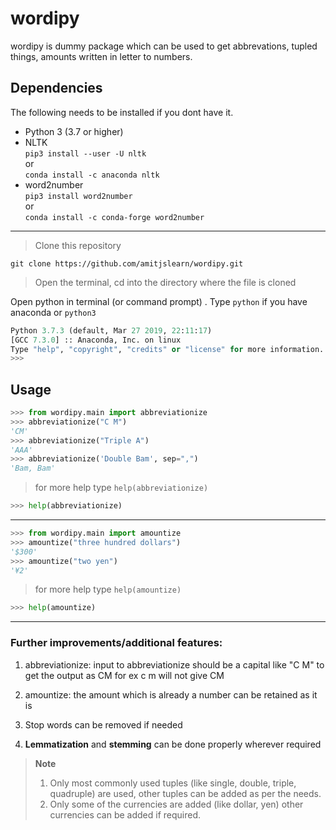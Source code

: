 # **wordipy**
wordipy is dummy  package which can be used to get abbrevations, tupled things, amounts written in letter to numbers. 

## Dependencies

The following needs to be installed if you dont have it.
- Python 3 (3.7 or higher)
-  NLTK
    <br /> `pip3 install --user -U nltk`
	 <br />  or <br /> `conda install -c anaconda nltk`
- word2number
 <br />`pip3 install word2number`  <br /> or <br />
`conda install -c conda-forge word2number`
--------------------------------

>Clone this repository
```
git clone https://github.com/amitjslearn/wordipy.git
```
>Open the terminal, cd into the directory where the file is cloned

Open python in terminal (or command prompt)
. Type `python` if you have anaconda or `python3`
``` python
Python 3.7.3 (default, Mar 27 2019, 22:11:17) 
[GCC 7.3.0] :: Anaconda, Inc. on linux
Type "help", "copyright", "credits" or "license" for more information.
>>> 
```
## Usage
``` python
>>> from wordipy.main import abbreviationize
>>> abbreviationize("C M")
'CM'
>>> abbreviationize("Triple A")
'AAA'
>>> abbreviationize('Double Bam', sep=",")
'Bam, Bam'
```
>for more help type `help(abbreviationize)`
``` python
>>> help(abbreviationize)
```
----
``` python
>>> from wordipy.main import amountize
>>> amountize("three hundred dollars")
'$300'
>>> amountize("two yen")
'¥2'
```
>for more help type `help(amountize)`
``` python
>>> help(amountize)
```
---
### Further improvements/additional features:
1) abbreviationize: input to abbreviationize should be a capital like "C M" to get the output as CM 
for ex c m will not give CM

2) amountize: the amount which is already a number can be retained as it is
3) Stop words can be removed if needed
4) **Lemmatization** and **stemming** can be done properly wherever required

>**Note**    
>1) Only most commonly used tuples (like single, double, triple, quadruple) are used, other tuples can be added as per the needs.
>2) Only some of the currencies are added (like dollar, yen) other currencies can be added if required.

